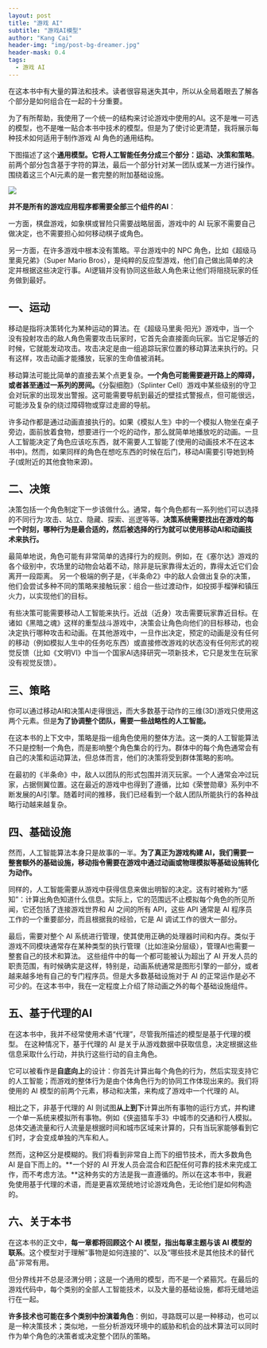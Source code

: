 ```yaml
---
layout: post
title: "游戏 AI"
subtitle: "游戏AI模型"
author: "Kang Cai"
header-img: "img/post-bg-dreamer.jpg"
header-mask: 0.4
tags:
  - 游戏 AI
---
```



在这本书中有大量的算法和技术。读者很容易迷失其中，所以从全局着眼去了解各个部分是如何组合在一起的十分重要。

为了有所帮助，我使用了一个统一的结构来讨论游戏中使用的AI。这不是唯一可选的模型，也不是唯一贴合本书中技术的模型。但是为了使讨论更清楚，我将展示每种技术如何适用于制作游戏 AI 角色的通用结构。

下图描述了这个**通用模型。它将人工智能任务分成三个部分：运动、决策和策略**。前两个部分包含基于字符的算法，最后一个部分针对某一团队或某一方进行操作。围绕着这三个AI元素的是一套完整的附加基础设施。

<img src="https://kangcai.github.io/img/in-post/post-gameai/1.1.PNG"/>

**并不是所有的游戏应用程序都需要全部三个组件的AI**：

一方面，棋盘游戏，如象棋或冒险只需要战略层面，游戏中的 AI 玩家不需要自己做决定，也不需要担心如何移动棋子或角色。

另一方面，在许多游戏中根本没有策略。平台游戏中的 NPC 角色，比如《超级马里奥兄弟》（Super Mario Bros），是纯粹的反应型游戏，他们自己做出简单的决定并根据这些决定行事。AI逻辑并没有协同这些敌人角色来让他们将阻挠玩家的任务做到最好。

## 一、运动

移动是指将决策转化为某种运动的算法。在《超级马里奥·阳光》游戏中，当一个没有投射攻击的敌人角色需要攻击玩家时，它首先会直接面向玩家。当它足够近的时候，它就能发动攻击。攻击决定是由一组追踪玩家位置的移动算法来执行的。只有这样，攻击动画才能播放，玩家的生命值被消耗。

移动算法可能比简单的直接去某个点更复杂。**一个角色可能需要避开路上的障碍，或者甚至通过一系列的房间。**《分裂细胞》（Splinter Cell）游戏中某些级别的守卫会对玩家的出现发出警报。这可能需要导航到最近的壁挂式警报点，但可能很远，可能涉及复杂的绕过障碍物或穿过走廊的导航。

许多动作都是通过动画直接执行的。如果《模拟人生》中的一个模拟人物坐在桌子旁边，面前放着食物，想要进行一个吃的动作，那么就简单地播放吃的动画。一旦人工智能决定了角色应该吃东西，就不需要人工智能了(使用的动画技术不在这本书中)。然而，如果同样的角色在想吃东西的时候在后门，移动AI需要引导她到椅子(或附近的其他食物来源)。

## 二、决策

决策包括一个角色制定下一步该做什么。通常，每个角色都有一系列他们可以选择的不同行为:攻击、站立、隐藏、探索、巡逻等等。**决策系统需要找出在游戏的每一个时刻，哪种行为是最合适的，然后被选择的行为就可以使用移动AI和动画技术来执行。**

最简单地说，角色可能有非常简单的选择行为的规则。例如，在《塞尔达》游戏的各个级别中，农场里的动物会站着不动，除非是玩家靠得太近的，靠得太近它们会离开一段距离。
另一个极端的例子是，《半条命2》中的敌人会做出复杂的决策，他们会尝试多种不同的策略来接触玩家：组合一些过渡动作，如投掷手榴弹和镇压火力，以实现他们的目标。

有些决策可能需要移动人工智能来执行。近战（近身）攻击需要玩家靠近目标。在诸如《黑暗之魂》这样的重型战斗游戏中，决策会让角色向他们的目标移动，也会决定执行哪种攻击和动画。在其他游戏中，一旦作出决定，预定的动画是没有任何的移动（例如模拟人生中的任务吃东西）或直接修改游戏的状态没有任何形式的视觉反馈（比如《文明VI》中当一个国家AI选择研究一项新技术，它只是发生在玩家没有视觉反馈）。

## 三、策略

你可以通过移动AI和决策AI走得很远，而大多数基于动作的三维(3D)游戏只使用这两个元素。但是**为了协调整个团队，需要一些战略性的人工智能。**

在这本书的上下文中，策略是指一组角色使用的整体方法。这一类的人工智能算法不只是控制一个角色，而是影响整个角色集合的行为。群体中的每个角色通常会有自己的决策和运动算法，但总体而言，他们的决策将受到群体策略的影响。

在最初的《半条命》中，敌人以团队的形式包围并消灭玩家。一个人通常会冲过玩家，占据侧翼位置。这在最近的游戏中也得到了遵循，比如《荣誉勋章》系列中不断发展的AI引擎。随着时间的推移，我们已经看到一个敌人团队所能执行的各种战略行动越来越复杂。

## 四、基础设施

然而，人工智能算法本身只是故事的一半。**为了真正为游戏构建 AI，我们需要一整套额外的基础设施，移动指令需要在游戏中通过动画或物理模拟等基础设施转化为动作。**

同样的，人工智能需要从游戏中获得信息来做出明智的决定。这有时被称为“感知”：计算出角色知道什么信息。实际上，它的范围远不止模拟每个角色的所见所闻，它还包括了连接游戏世界和 AI 之间的所有 API，这些 API 通常是 AI 程序员工作的一个重要部分，而且根据我的经验，它是 AI 调试工作的很大一部分。

最后，需要对整个 AI 系统进行管理，使其使用正确的处理器时间和内存。类似于游戏不同模块通常存在某种类型的执行管理（比如渲染分层级），管理AI也需要一整套自己的技术和算法。
这些组件中的每一个都可能被认为超出了 AI 开发人员的职责范围，有时候确实是这样，特别是，动画系统通常是图形引擎的一部分，或者越来越多地有自己的专门程序员。但是大多数基础设施对于 AI 的正常运作是必不可少的。在这本书中，我在一定程度上介绍了除动画之外的每个基础设施组件。

## 五、基于代理的AI

在这本书中，我并不经常使用术语“代理”，尽管我所描述的模型是基于代理的模型。
在这种情况下，基于代理的 AI 是关于从游戏数据中获取信息，决定根据这些信息采取什么行动，并执行这些行动的自主角色。

它可以被看作是**自底向上**的设计：你首先计算出每个角色的行为，然后实现支持它的人工智能；而游戏的整体行为是由个体角色行为的协同工作体现出来的。我们将使用的 AI 模型的前两个元素，移动和决策，来构成了游戏中一个代理的 AI。

相比之下，非基于代理的 AI 则试图**从上到下**计算出所有事物的运行方式，并构建一个单一系统来模拟所有事物。例如《侠盗猎车手3》中城市的交通和行人模拟。总体交通流量和行人流量是根据时间和城市区域来计算的，只有当玩家能够看到它们时，才会变成单独的汽车和人。

然而，这种区分是模糊的。我们将看到非常自上而下的细节技术，而大多数角色 AI 是自下而上的。**一个好的 AI 开发人员会混合和匹配任何可靠的技术来完成工作，而不考虑方法。**这种务实的方法是我一直遵循的。所以在这本书中，我避免使用基于代理的术语，而是更喜欢笼统地讨论游戏角色，无论他们是如何构造的。

## 六、关于本书

在这本书的正文中，**每一章都将回顾这个 AI 模型，指出每章主题与该 AI 模型的联系**。这个模型对于理解“事物是如何连接的”、以及“哪些技术是其他技术的替代品”非常有用。

但分界线并不总是泾渭分明；这是一个通用的模型，而不是一个紧箍咒。在最后的游戏代码中，每个类别的全部人工智能技术，以及大量的基础设施，都将无缝地运行在一起。

**许多技术也可能在多个类别中扮演着角色**：例如，寻路既可以是一种移动，也可以是一种决策技术；类似地，一些分析游戏环境中的威胁和机会的战术算法可以同时作为单个角色的决策者或决定整个团队的策略。




